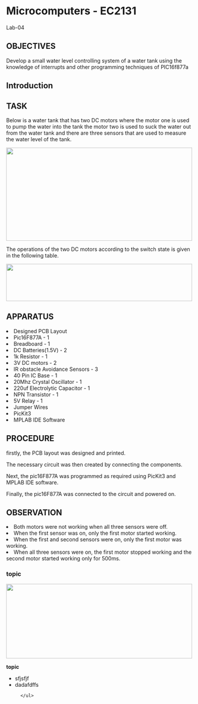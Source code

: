 # Microcomputers - EC2131
Lab-04

## OBJECTIVES
Develop a small water level controlling system of a water tank using the knowledge of interrupts and other programming techniques of PIC16f877a

## Introduction

## TASK
Below is a water tank that has two DC motors where the motor one is used to pump the water into the tank the motor two is used to suck the water out from the water tank and there are three sensors that are used to measure the water level of the tank.

<image src = "https://user-images.githubusercontent.com/111268465/185360443-1f7e43f5-4da9-4d61-a541-792ddff3428b.png" width = "500" height = "250" />

The operations of the two DC motors according to the switch state is given in the following  table. 

<image src = "https://user-images.githubusercontent.com/111268465/185362506-5dec6287-6b1c-4bd1-bbe5-c5014c13f298.png" width = "500" height = "100" />

## APPARATUS
<li>Designed PCB Layout
<li>Pic16F877A - 1
  <li>Breadboard - 1
    <li>DC Batteries(1.5V) - 2
     <li>1k Resistor - 1
  <li>3V DC motors - 2  
    <li>IR obstacle Avoidance Sensors - 3
      <li>40 Pin IC Base - 1
        <li>20Mhz Crystal Oscillator - 1
          <li>220uf Electrolytic Capacitor - 1
            <li>NPN Transistor - 1
              <li>5V Relay - 1
                <li> Jumper Wires 
                  <li>PicKit3
                    <li>MPLAB IDE Software
                
                      
                      
## PROCEDURE
firstly, the PCB layout was designed and printed.

The necessary circuit was then created by connecting the components.

Next, the pic16F877A was programmed as required using PicKit3 and MPLAB IDE software.

Finally, the pic16F877A was connected to the circuit and powered on.
                      
                      
                      
## OBSERVATION
<li>Both motors were not working when all three sensors were off.
                      
<li>When the first sensor was on, only the first motor started working.
                      
<li>When the first and second sensors were on, only the first motor was working.
                      
<li>When all three sensors were on, the first motor stopped working and the second motor started working only for 500ms.
  
  
  
### topic

<img src = "https://user-images.githubusercontent.com/111268465/184587552-fe609a2f-3607-4c9f-ae7a-fe016c39a5e2.png" width = "500" height = "200" />

<b> topic </b>

<ul>
  
  <li> sfjsfjf
    <li>  dadafdffs
      
      </ul>



